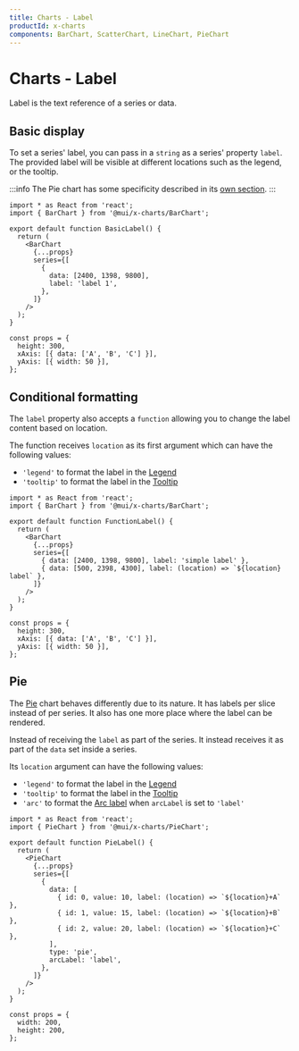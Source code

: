 ```yaml
---
title: Charts - Label
productId: x-charts
components: BarChart, ScatterChart, LineChart, PieChart
---
```


# Charts - Label

Label is the text reference of a series or data.

## Basic display

To set a series' label, you can pass in a `string` as a series' property `label`.
The provided label will be visible at different locations such as the legend, or the tooltip.

:::info
The Pie chart has some specificity described in its [own section](#pie).
:::

```tsx
import * as React from 'react';
import { BarChart } from '@mui/x-charts/BarChart';

export default function BasicLabel() {
  return (
    <BarChart
      {...props}
      series={[
        {
          data: [2400, 1398, 9800],
          label: 'label 1',
        },
      ]}
    />
  );
}

const props = {
  height: 300,
  xAxis: [{ data: ['A', 'B', 'C'] }],
  yAxis: [{ width: 50 }],
};

```

## Conditional formatting

The `label` property also accepts a `function` allowing you to change the label content based on location.

The function receives `location` as its first argument which can have the following values:

- `'legend'` to format the label in the [Legend](/x/react-charts/legend/)
- `'tooltip'` to format the label in the [Tooltip](/x/react-charts/tooltip/)

```tsx
import * as React from 'react';
import { BarChart } from '@mui/x-charts/BarChart';

export default function FunctionLabel() {
  return (
    <BarChart
      {...props}
      series={[
        { data: [2400, 1398, 9800], label: 'simple label' },
        { data: [500, 2398, 4300], label: (location) => `${location} label` },
      ]}
    />
  );
}

const props = {
  height: 300,
  xAxis: [{ data: ['A', 'B', 'C'] }],
  yAxis: [{ width: 50 }],
};

```

## Pie

The [Pie](/x/react-charts/pie/) chart behaves differently due to its nature.
It has labels per slice instead of per series.
It also has one more place where the label can be rendered.

Instead of receiving the `label` as part of the series.
It instead receives it as part of the `data` set inside a series.

Its `location` argument can have the following values:

- `'legend'` to format the label in the [Legend](/x/react-charts/legend/)
- `'tooltip'` to format the label in the [Tooltip](/x/react-charts/tooltip/)
- `'arc'` to format the [Arc label](/x/react-charts/pie/#labels) when `arcLabel` is set to `'label'`

```tsx
import * as React from 'react';
import { PieChart } from '@mui/x-charts/PieChart';

export default function PieLabel() {
  return (
    <PieChart
      {...props}
      series={[
        {
          data: [
            { id: 0, value: 10, label: (location) => `${location}+A` },
            { id: 1, value: 15, label: (location) => `${location}+B` },
            { id: 2, value: 20, label: (location) => `${location}+C` },
          ],
          type: 'pie',
          arcLabel: 'label',
        },
      ]}
    />
  );
}

const props = {
  width: 200,
  height: 200,
};

```
